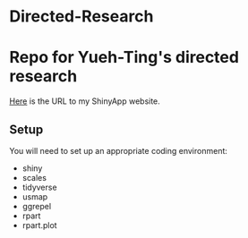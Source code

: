 # Directed-Research

# Repo for Yueh-Ting's directed research

[Here](https://theconnectory-yuehtingwu.shinyapps.io/directed_research_dashboard/) is the URL to my ShinyApp website.
 

## Setup 
You will need to set up an appropriate coding environment:

* shiny
* scales
* tidyverse
* usmap
* ggrepel
* rpart
* rpart.plot
